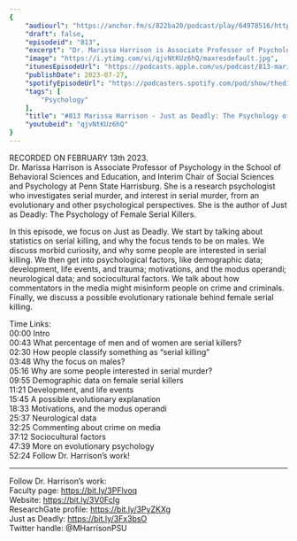 ```yaml
---
{
	"audiourl": "https://anchor.fm/s/822ba20/podcast/play/64978516/https%3A%2F%2Fd3ctxlq1ktw2nl.cloudfront.net%2Fstaging%2F2023-1-13%2F62e1051d-2c30-f0ef-71e2-9dbe63f172af.m4a",
	"draft": false,
	"episodeid": "813",
	"excerpt": "Dr. Marissa Harrison is Associate Professor of Psychology in the School of Behavioral Sciences and Education, and Interim Chair of Social Sciences and Psychology at Penn State Harrisburg. She is a research psychologist who investigates serial murder, and interest in serial murder, from an evolutionary and other psychological perspectives. She is the author of Just as Deadly: The Psychology of Female Serial Killers.",
	"image": "https://i.ytimg.com/vi/qjvNtKUz6hQ/maxresdefault.jpg",
	"itunesEpisodeUrl": "https://podcasts.apple.com/us/podcast/813-marissa-harrison-just-as-deadly-the-psychology/id1451347236?i=1000622554087&uo=4",
	"publishDate": 2023-07-27,
	"spotifyEpisodeUrl": "https://podcasters.spotify.com/pod/show/thedissenter/episodes/813-Marissa-Harrison---Just-as-Deadly-The-Psychology-of-Female-Serial-Killers-e1utg4k",
	"tags": [
		"Psychology"
	],
	"title": "#813 Marissa Harrison - Just as Deadly: The Psychology of Female Serial Killers",
	"youtubeid": "qjvNtKUz6hQ"
}
---
```

RECORDED ON FEBRUARY 13th 2023.  
Dr. Marissa Harrison is Associate Professor of Psychology in the School of Behavioral Sciences and Education, and Interim Chair of Social Sciences and Psychology at Penn State Harrisburg. She is a research psychologist who investigates serial murder, and interest in serial murder, from an evolutionary and other psychological perspectives. She is the author of Just as Deadly: The Psychology of Female Serial Killers.

In this episode, we focus on Just as Deadly. We start by talking about statistics on serial killing, and why the focus tends to be on males. We discuss morbid curiosity, and why some people are interested in serial killing. We then get into psychological factors, like demographic data; development, life events, and trauma; motivations, and the modus operandi; neurological data; and sociocultural factors. We talk about how commentators in the media might misinform people on crime and criminals. Finally, we discuss a possible evolutionary rationale behind female serial killing.

Time Links:  
<time>00:00</time> Intro  
<time>00:43</time> What percentage of men and of women are serial killers?  
<time>02:30</time> How people classify something as “serial killing”  
<time>03:48</time> Why the focus on males?  
<time>05:16</time> Why are some people interested in serial murder?  
<time>09:55</time> Demographic data on female serial killers  
<time>11:21</time> Development, and life events  
<time>15:45</time> A possible evolutionary explanation  
<time>18:33</time> Motivations, and the modus operandi  
<time>25:37</time> Neurological data  
<time>32:25</time> Commenting about crime on media  
<time>37:12</time> Sociocultural factors  
<time>47:39</time> More on evolutionary psychology  
<time>52:24</time> Follow Dr. Harrison’s work!

---

Follow Dr. Harrison’s work:  
Faculty page: https://bit.ly/3PFlvoq  
Website: https://bit.ly/3V0FcIg  
ResearchGate profile: https://bit.ly/3PyZKXg  
Just as Deadly: https://bit.ly/3Fx3bsO  
Twitter handle: @MHarrisonPSU
